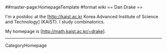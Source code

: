 ##master-page:HomepageTemplate
#format wiki
== Dan Drake ==

I'm a postdoc at the [http://kaist.ac.kr Korea Advanced Institute of Science and Technology] (KAIST). I study combinatorics.

My homepage is [http://math.kaist.ac.kr/~drake].

----
CategoryHomepage
